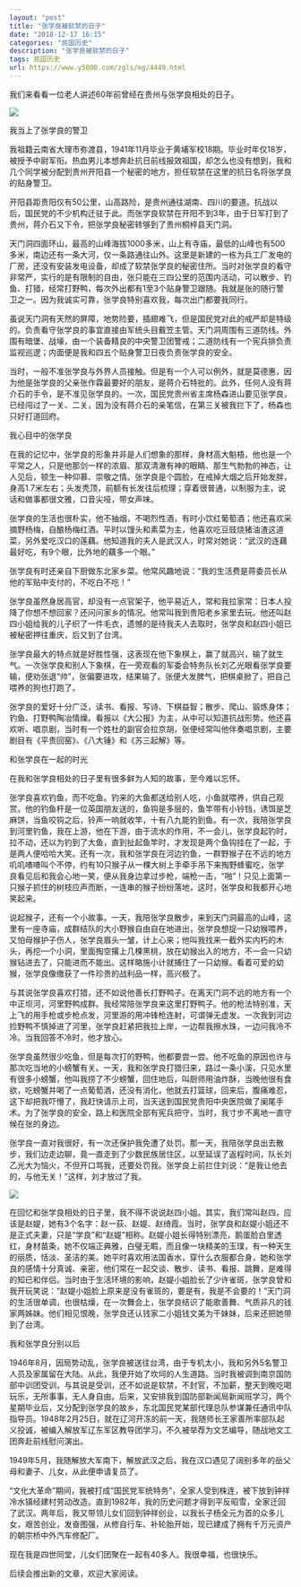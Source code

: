```yaml
---
layout: "post"
title: "张学良被软禁的日子"
date: "2018-12-17 16:15"
categories: "民国历史"
description: "张学良被软禁的日子"
tags: 民国历史
url: https://www.y5000.com/zgls/mg/4449.html
---
```






我们来看看一位老人讲述60年前曾经在贵州与张学良相处的日子。

![](https://img.y5000.com/uploads/allimg/161102/8-161102144529310.jpg)

我当上了张学良的警卫

我祖籍云南省大理市弥渡县，1941年11月毕业于黄埔军校18期。毕业时年仅18岁，被授予中尉军衔。热血男儿本想奔赴抗日前线报效祖国，却怎么也没有想到，我和几个同学被分配到贵州开阳县一个秘密的地方，担任软禁在这里的抗日名将张学良的贴身警卫。

开阳县距贵阳仅有50公里，山高路险，是贵州通往湖南、四川的要道。抗战以后，国民党的不少机构迁驻于此。而张学良软禁在开阳不到3年，由于日军打到了贵州，蒋介石又下令，把张学良秘密转够到了贵州桐梓县天门洞。

天门洞四面环山，最高的山峰海拔1000多米，山上有寺庙，最低的山峰也有500多米，南边还有一条大河，仅一条路通往山外。这里是新建的一栋为兵工厂发电的厂房，还没有安装发电设备，却成了软禁张学良的秘密住所。当时对张学良的看守非常严，实行的是有限制的自由，张只能在三四公里的范围内活动，可以散步、钓鱼、打猎，经常打野鸭，每次外出都有1至3个贴身警卫跟随。我就是张的随行警卫之一。因为我诚实可靠，张学良特别喜欢我，每次出门都要我同行。

虽说天门洞有天然的屏障，地势险要，插翅难飞，但是国民党对此的戒严却是特级的。负责看守张学良的事宜直接由军统头目戴笠主管。天门洞周围有三道防线。外围有暗堡、战壕，由一个装备精良的中央警卫团警戒；二道防线有一个宪兵排负责监视巡逻；内面便是我和四五个贴身警卫日夜负责张学良的安全。

当时，一般不准张学良与外界人员接触。但是有一个人可以例外，就是莫德惠，因为他是张学良的父亲张作霖最要好的朋友，是蒋介石特批的。此外，任何人没有蒋介石的手令，是不准见张学良的。一次，国民党贵州省主席杨森进山要见张学良，已经闯过了一关、二关，因为没有蒋介石的亲笔信，在第三关被我拦下了，杨森也只好打道回府。

我心目中的张学良

在我的记忆中，张学良的形象并非是人们想象的那样，身材高大魁梧，他也是一个平常之人，只是他那剑一样的浓眉、那双清澈有神的眼睛、那生气勃勃的神态，让人见后，顿生一种仰慕、崇敬之情。张学良是个圆脸，在戒掉大烟之后开始发胖，身高1.7米左右；头发秃顶，前额有长发往后梳理；穿着很普通，以制服为主，说话和做事都很文雅，口音尖哑，带女声味。

张学良的生活也很朴实，他不抽烟，不喝烈性酒，有时小饮红葡萄酒；他还喜欢采摘野杨梅，自酿杨梅红酒。平时以馒头和素菜为主，他喜欢吃豆豉烧猪油渣这道菜，另外爱吃汉口的莲藕。他知道我的夫人是武汉人，时常对她说：“武汉的连藕最好吃，有9个眼，比外地的藕多一个眼。”

张学良有时还亲自下厨做东北家乡菜。他常风趣地说：“我的生活费是蒋委员长从他的军贴中支付的，不吃白不吃！”

张学良虽然身居高官，却没有一点官架子，他平易近人，常和我拉家常：日本人投降了你想不想回家？还问问家乡的情况。他常叫我到贵阳老乡家里去玩。他还叫赵四小姐给我的儿子织了一件毛衣，遗憾的是待我夫人去取时，张学良和赵四小姐已被秘密押往重庆，后又到了台湾。

张学良最大的特点就是好胜性强，这表现在他下象棋上，赢了就高兴，输了就生气。一次张学良和别人下象棋，在一旁观看的军委会特务队长刘乙光眼看张学良要输，便劝张退“帅”，张偏要进攻，结果输了。张便大发脾气，把棋桌掀了，把自己喂养的狗也打跑了。

张学良的爱好十分广泛，读书、看报、写诗、下棋益智；散步、爬山、锻炼身体；钓鱼、打野鸭陶冶情燥。看报以《大公报》为主，从中可以知道抗战形势。他还喜欢听、唱京剧，当时有一个姓杜的副官会拉京胡，张便经常叫他伴奏唱京剧，主要剧目有《平贵回窑》、《八大锤》和《苏三起解》等。

和张学良在一起的时光

在我和张学良相处的日子里有很多鲜为人知的故事，至今难以忘怀。

张学良喜欢钓鱼，而不吃鱼。钓来的大鱼都送给别人吃，小鱼就喂养，供自己观赏。他的钓鱼杆是一位英国朋友送的，鱼钩是多层的，鱼竿带有小铃铛，诱饵是芝麻饼，当鱼咬钩之后，铃声一响就收竿，十有八九能钓到鱼。有一次，我陪张学良到河里钓鱼，我在上游，他在下游，由于流水的作用，不一会儿，张学良起钓时，拉不动，还以为钓到了大鱼，直到扯起鱼竿时，才发现是两个鱼钩挂在了一起，于是两人便哈哈大笑。还有一次，我和张学良在河边钓鱼，一群野猴子在不远的地方叽叽喳喳叫个不停，约有10只猴子从一棵大树上手牵手吊下来掏野蜂蜜吃，张学良看见后和我会心地一笑，便从我身边拿过步枪，端枪一击，“啪”！只见上面第一只猴子抓住的树枝应声而断，一连串的猴子纷纷落地，这时，张学良和我都开心地笑起来。

说起猴子，还有一个小故事。一天，我陪张学良散步，来到天门洞最高的山峰，这里有一座寺庙，成群结队的大小野猴自由自在地进出，张学良想捉一只幼猴喂养，又怕母猴护子伤人，张学良眉头一皱，计上心来；他叫我找来一截外实内朽的木头，再挖一个小洞，里面掏空撂上几棵黑桃，放在幼猴出入的地方，不一会一只幼猴钻进去了，只能进而不能出。这样略施小计就捕住了一只幼猴。看着可爱的幼猴，张学良像缴获了一件珍贵的战利品一样，高兴极了。

与其说张学良喜欢打猎，还不如说他善长打野鸭子。在离天门洞不远的地方有一个中正坝河，河里野鸭成群。我经常陪张学良来这里打野鸭子。他的枪法特别准，天上飞的用手枪或步枪点发，河里游的用冲锋枪连射，可谓弹无虚发。一次我到河边捡野鸭不慎掉进了河里，张学良赶紧把我拉上岸，一边帮我擦水珠，一边问我冷不冷。当我回答不冷时，他才放心。

张学良虽然很少吃鱼，但是每次打的野鸭，他都要尝一尝。他不吃鱼的原因也许与那次吃当地的小螃蟹有关。一天，我和张学良打猎归来，路过一条小溪，只见水里有很多小螃蟹，他叫我捞了不少螃蟹，回住地后，叫厨师用油炸酥，当晚他很有食欲，吃螃蟹并喝了一点葡萄酒，还没有消化，他就去打篮球，回来后，腹痛难忍，这下却把我吓懵了，我赶快请示上司，当天送到国民党贵阳中央医院做了阑尾手术。为了张学良的安全，路上和医院全部有宪兵把守，当时，我寸步不离地一直守候在张的身边。

张学良一直对我很好，有一次还保护我免遭了处罚。那一天，我陪张学良出去散步，我们边走边聊，竟一直走到了少数民族居住区，以至延误了返程时间，队长刘乙光大为恼火，不但开口骂我，还要处罚我。张学良上前拦住刘说：“是我让他去的，与他无关！”这样，刘才放过了我。

![](https://img.y5000.com/uploads/allimg/161102/8-16110214453K39.jpg)

在回忆和张学良相处的日子里，我不得不说说赵四小姐。其实，我们常叫赵四，应该是赵媞，她有3个名字：赵一荻、赵媞、赵绮霞。当时，张学良和赵媞小姐还不是正式夫妻，只是“学良”和“赵媞”相称。赵媞小姐长得特别漂亮，鹅蛋脸白里透红，身材苗条，她不仅端正典雅，白璧无睱，而且像一块精美的玉璞，有一种天生的丽质，恬淡、圣洁的美。她平时喜欢用法国香水，穿什么衣服都合身，她和张学良的感情十分真诚、亲密，他们常在一起交谈、散步、读书、看报、跳舞，是难得的知已和伴侣。当时由于生活环境的影响，赵媞小姐脸长了少许雀斑，张学良曾和我开玩笑说：“赵媞小姐脸上原来是没有雀斑的，要是有，我是不会要的！”天门洞的生活很单调，也很枯燥，在一次舞会上，张学良结识了能歌善舞、气质非凡的钱家两姊妹。他们相见恨晚，张学良还认钱家二小姐钱文美为干妹妹，后来还把她带到了台湾。

我和张学良分别以后

1946年8月，因局势动乱，张学良被送往台湾，由于专机太小，我和另外5名警卫人员及家属留在大陆。从此，我便开始了坎坷的人生道路。当时我被调到南京国防部中训团受训，与其说是受训，还不如说是软禁，不封官，不加薪，整天到晚吃喝玩乐，无所事事，无人身自由。后来，又安排我到国防部新闻局新闻班学习，两个星期毕业后，又分配到张学良的故乡，东北国民党某部代理总队参谋兼任通讯中队指导员。1948年2月25日，就在辽河开冻的前一天，我随师长王家善所率部队起义投诚，被编入解放军辽东军区教导团学习，不久被举荐为文艺编导，随战地文工团奔赴前线慰问演出。

1949年5月，我随解放大军南下，解放武汉之后，我在汉口遇见了阔别多年的岳父母和妻子、儿女，从此便申请复员了。

“文化大革命”期间，我被打成“国民党军统特务”，全家人受到株连，被下放到钟祥冷水镇经建村劳动改造。直到1982年，我的历史问题才得到平反昭雪，全家迁回了武汉。两年后，我又带领儿女们回到钟祥创业，以我长子杨全元为首的众多儿女，艰苦创业，发奋图强，从修自行车、补轮胎开始，现已建成了拥有千万元资产的朝宗桥中外汽车修配厂。

现在我是四世同堂，儿女们团聚在一起有40多人。我很幸福，也很快乐。

后续会推出新的文章，欢迎大家阅读。
